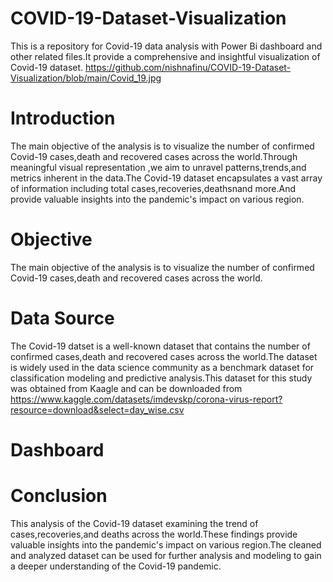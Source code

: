 # COVID-19-Dataset-Visualization
 This is a repository for Covid-19 data analysis with Power Bi dashboard and other related files.It provide a comprehensive and insightful visualization of Covid-19 dataset.
https://github.com/nishnafinu/COVID-19-Dataset-Visualization/blob/main/Covid_19.jpg
# Introduction

The main objective of the analysis is to visualize the number of confirmed Covid-19 cases,death and recovered cases across the world.Through meaningful visual representation ,we aim to unravel patterns,trends,and metrics inherent in the data.The Covid-19 dataset encapsulates a vast array of information including total cases,recoveries,deathsnand more.And provide valuable insights into the pandemic's impact on various region.

# Objective

The main objective of the analysis is to visualize the number of confirmed Covid-19 cases,death and recovered cases across the world.

# Data Source

The Covid-19 datset is a well-known dataset that contains the number of confirmed cases,death and recovered cases across the world.The dataset is widely used in the data science community as a benchmark dataset for classification modeling and predictive analysis.This dataset for this study was obtained from Kaagle and can be downloaded from https://www.kaggle.com/datasets/imdevskp/corona-virus-report?resource=download&select=day_wise.csv

# Dashboard





# Conclusion

This analysis of the Covid-19 dataset examining the trend of cases,recoveries,and deaths across the world.These findings provide valuable insights into the pandemic's impact on various region.The cleaned and analyzed dataset can be used for further analysis and modeling to gain a deeper understanding of the Covid-19 pandemic.
